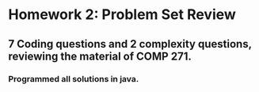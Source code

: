 # Homework 2: Problem Set Review

## 7 Coding questions and 2 complexity questions, reviewing the material of COMP 271.

### Programmed all solutions in java.